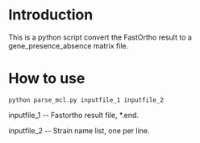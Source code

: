 # Introduction
This is a python script convert the FastOrtho result to a gene_presence_absence matrix file.
# How to use
`python parse_mcl.py inputfile_1 inputfile_2`

inputfile_1 -- Fastortho result file, \*.end.

inputfile_2 -- Strain name list, one per line.



